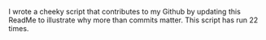I wrote a cheeky script that contributes to my Github by updating this ReadMe to illustrate why more than commits matter. This script has run 22 times.